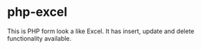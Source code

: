 # php-excel
This is PHP form look a like Excel. It has insert, update and delete functionality available.
